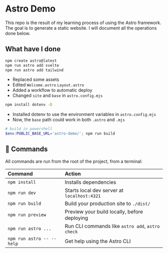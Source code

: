 # Astro Demo

This repo is the result of my learning process of using the Astro framework.
The goal is to generate a static website. I will document all the operations done below.

## What have I done

```sh
npm create astro@latest
npm run astro add svelte
npm run astro add tailwind
```

- Replaced some assets
- Edited `Welcome.astro` `Layout.astro`
- Added a workflow to automatic deploy
- Changed `site` and `base` in `astro.config.mjs`

```sh
npm install dotenv -D
```

- Installed dotenv to use the environment variables in `astro.config.mjs`
- Now, the `base` path could work in both `.astro` and `.mjs`

```powershell
# build in powershell
$env:PUBLIC_BASE_URL='astro-demo/'; npm run build
```

## 🧞 Commands

All commands are run from the root of the project, from a terminal:

| Command                   | Action                                           |
| :------------------------ | :----------------------------------------------- |
| `npm install`             | Installs dependencies                            |
| `npm run dev`             | Starts local dev server at `localhost:4321`      |
| `npm run build`           | Build your production site to `./dist/`          |
| `npm run preview`         | Preview your build locally, before deploying     |
| `npm run astro ...`       | Run CLI commands like `astro add`, `astro check` |
| `npm run astro -- --help` | Get help using the Astro CLI                     |
